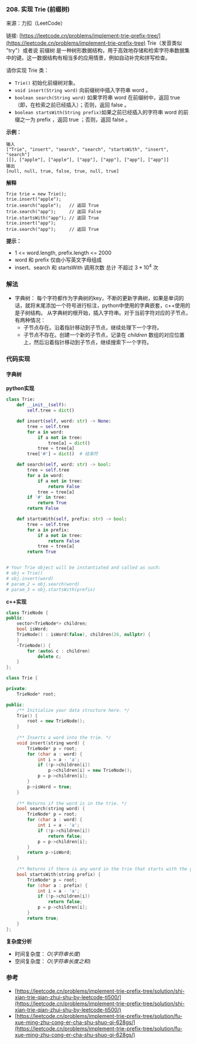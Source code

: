 ### 208. 实现 Trie (前缀树)
来源：力扣（LeetCode）

链接: [https://leetcode.cn/problems/implement-trie-prefix-tree/](https://leetcode.cn/problems/implement-trie-prefix-tree)
Trie（发音类似 "try"）或者说 前缀树 是一种树形数据结构，用于高效地存储和检索字符串数据集中的键。这一数据结构有相当多的应用情景，例如自动补完和拼写检查。

请你实现 Trie 类：
* `Trie()` 初始化前缀树对象。
* `void insert(String word)` 向前缀树中插入字符串 word 。
* `boolean search(String word)` 如果字符串 word 在前缀树中，返回 true（即，在检索之前已经插入）；否则，返回 false 。
* ` boolean startsWith(String prefix) `如果之前已经插入的字符串 word 的前缀之一为 prefix ，返回 true ；否则，返回 false 。


**示例：**
```
输入
["Trie", "insert", "search", "search", "startsWith", "insert", "search"]
[[], ["apple"], ["apple"], ["app"], ["app"], ["app"], ["app"]]
输出
[null, null, true, false, true, null, true]
```

**解释**
```
Trie trie = new Trie();
trie.insert("apple");
trie.search("apple");   // 返回 True
trie.search("app");     // 返回 False
trie.startsWith("app"); // 返回 True
trie.insert("app");
trie.search("app");     // 返回 True
```

**提示：**
* 1 <= word.length, prefix.length <= 2000
* word 和 prefix 仅由小写英文字母组成
* insert、search 和 startsWith 调用次数 总计 不超过 $3 * 10^4$ 次



### 解法
* 字典树： 每个字符都作为字典树的key，不断的更新字典树，如果是单词的话，就将末尾添加一个符号进行标注，python中使用的字典嵌套，c++使用的是子树结构。
	从字典树的根开始，插入字符串。对于当前字符对应的子节点，有两种情况：
	* 子节点存在。沿着指针移动到子节点，继续处理下一个字符。
	* 子节点不存在。创建一个新的子节点，记录在 $\textit{children}$ 数组的对应位置上，然后沿着指针移动到子节点，继续搜索下一个字符。
### 代码实现
#### 字典树
**python实现**
```python
class Trie:
    def __init__(self):
        self.tree = dict()

    def insert(self, word: str) -> None:
        tree = self.tree
        for a in word:
            if a not in tree:
                tree[a] = dict()
            tree = tree[a]
        tree['#'] = dict()  # 结束符

    def search(self, word: str) -> bool:
        tree = self.tree
        for a in word:
            if a not in tree:
                return False
            tree = tree[a]
        if '#' in tree:
            return True
        return False

    def startsWith(self, prefix: str) -> bool:
        tree = self.tree
        for a in prefix:
            if a not in tree:
                return False
            tree = tree[a]
        return True


# Your Trie object will be instantiated and called as such:
# obj = Trie()
# obj.insert(word)
# param_2 = obj.search(word)
# param_3 = obj.startsWith(prefix)
```


**c++实现**
```cpp
class TrieNode {
public:
    vector<TrieNode*> children;
    bool isWord;
    TrieNode() : isWord(false), children(26, nullptr) {
    }
    ~TrieNode() {
        for (auto& c : children)
            delete c;
    }
};

class Trie {

private:
    TrieNode* root;

public:
    /** Initialize your data structure here. */
    Trie() {
        root = new TrieNode();
    }
    
    /** Inserts a word into the trie. */
    void insert(string word) {
        TrieNode* p = root;
        for (char a : word) {
            int i = a - 'a';
            if (!p->children[i])
                p->children[i] = new TrieNode();
            p = p->children[i];
        }
        p->isWord = true;
    }
    
    /** Returns if the word is in the trie. */
    bool search(string word) {
        TrieNode* p = root;
        for (char a : word) {
            int i = a - 'a';
            if (!p->children[i])
                return false;
            p = p->children[i];
        }
        return p->isWord;
    }
    
    /** Returns if there is any word in the trie that starts with the given prefix. */
    bool startsWith(string prefix) {
        TrieNode* p = root;
        for (char a : prefix) {
            int i = a - 'a';
            if (!p->children[i])
                return false;
            p = p->children[i];
        }
        return true;
    }
};
```


**复杂度分析**
* 时间复杂度： $O(字符串长度)$ 
* 空间复杂度： $O(字符串长度之和)$

### 参考
* [https://leetcode.cn/problems/implement-trie-prefix-tree/solution/shi-xian-trie-qian-zhui-shu-by-leetcode-ti500/](https://leetcode.cn/problems/implement-trie-prefix-tree/solution/shi-xian-trie-qian-zhui-shu-by-leetcode-ti500/)
* [https://leetcode.cn/problems/implement-trie-prefix-tree/solution/fu-xue-ming-zhu-cong-er-cha-shu-shuo-qi-628gs/](https://leetcode.cn/problems/implement-trie-prefix-tree/solution/fu-xue-ming-zhu-cong-er-cha-shu-shuo-qi-628gs/)